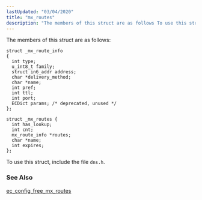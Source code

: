 ```yaml
---
lastUpdated: "03/04/2020"
title: "mx_routes"
description: "The members of this struct are as follows To use this struct include the file dns h ec config free mx routes..."
---
```


The members of this struct are as follows:

```
struct _mx_route_info
{
  int type;
  u_int8_t family;
  struct in6_addr address;
  char *delivery_method;
  char *name;
  int pref;
  int ttl;
  int port;
  ECDict params; /* deprecated, unused */
};

struct _mx_routes {
  int has_lookup;
  int cnt;
  mx_route_info *routes;
  char *name;
  int expires;
};
```

To use this struct, include the file `dns.h`.

### <a name="idp46375168"></a> See Also

[ec_config_free_mx_routes](/momentum/3/3-api/apis-ec-config-free-mx-routes)